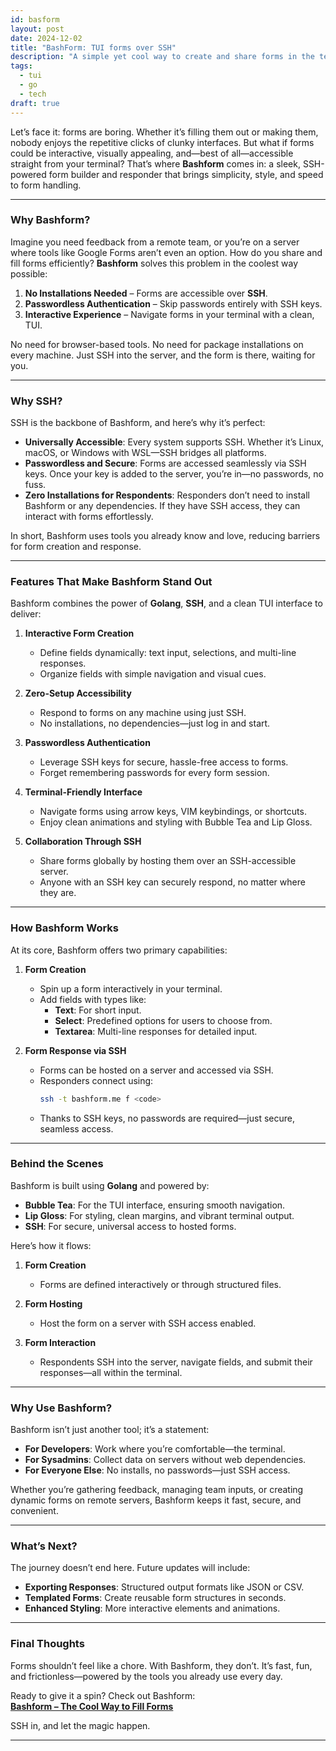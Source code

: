 ```yaml
---
id: basform
layout: post
date: 2024-12-02
title: "BashForm: TUI forms over SSH"
description: "A simple yet cool way to create and share forms in the terminal via SSH"
tags:
  - tui
  - go
  - tech
draft: true
---
```


Let’s face it: forms are boring. Whether it’s filling them out or making them, nobody enjoys the repetitive clicks of clunky interfaces.
But what if forms could be interactive, visually appealing, and—best of all—accessible straight from your terminal?
That’s where **Bashform** comes in: a sleek, SSH-powered form builder and responder that brings simplicity, style, and speed to form handling.

---

### **Why Bashform?**

Imagine you need feedback from a remote team, or you’re on a server where tools like Google Forms aren’t even an option.
How do you share and fill forms efficiently? **Bashform** solves this problem in the coolest way possible:

1. **No Installations Needed** – Forms are accessible over **SSH**.
2. **Passwordless Authentication** – Skip passwords entirely with SSH keys.
3. **Interactive Experience** – Navigate forms in your terminal with a clean, TUI.

No need for browser-based tools. No need for package installations on every machine. Just SSH into the server, and the form is there, waiting for you.

---

### **Why SSH?**

SSH is the backbone of Bashform, and here’s why it’s perfect:

- **Universally Accessible**: Every system supports SSH. Whether it’s Linux, macOS, or Windows with WSL—SSH bridges all platforms.
- **Passwordless and Secure**: Forms are accessed seamlessly via SSH keys. Once your key is added to the server, you’re in—no passwords, no fuss.
- **Zero Installations for Respondents**: Responders don’t need to install Bashform or any dependencies. If they have SSH access, they can interact with forms effortlessly.

In short, Bashform uses tools you already know and love, reducing barriers for form creation and response.

---

### **Features That Make Bashform Stand Out**

Bashform combines the power of **Golang**, **SSH**, and a clean TUI interface to deliver:

1. **Interactive Form Creation**

   - Define fields dynamically: text input, selections, and multi-line responses.
   - Organize fields with simple navigation and visual cues.

2. **Zero-Setup Accessibility**

   - Respond to forms on any machine using just SSH.
   - No installations, no dependencies—just log in and start.

3. **Passwordless Authentication**

   - Leverage SSH keys for secure, hassle-free access to forms.
   - Forget remembering passwords for every form session.

4. **Terminal-Friendly Interface**

   - Navigate forms using arrow keys, VIM keybindings, or shortcuts.
   - Enjoy clean animations and styling with Bubble Tea and Lip Gloss.

5. **Collaboration Through SSH**
   - Share forms globally by hosting them over an SSH-accessible server.
   - Anyone with an SSH key can securely respond, no matter where they are.

---

### **How Bashform Works**

At its core, Bashform offers two primary capabilities:

1. **Form Creation**

   - Spin up a form interactively in your terminal.
   - Add fields with types like:
     - **Text**: For short input.
     - **Select**: Predefined options for users to choose from.
     - **Textarea**: Multi-line responses for detailed input.

2. **Form Response via SSH**
   - Forms can be hosted on a server and accessed via SSH.
   - Responders connect using:
     ```bash
     ssh -t bashform.me f <code>
     ```
   - Thanks to SSH keys, no passwords are required—just secure, seamless access.

---

### **Behind the Scenes**

Bashform is built using **Golang** and powered by:

- **Bubble Tea**: For the TUI interface, ensuring smooth navigation.
- **Lip Gloss**: For styling, clean margins, and vibrant terminal output.
- **SSH**: For secure, universal access to hosted forms.

Here’s how it flows:

1. **Form Creation**

   - Forms are defined interactively or through structured files.

2. **Form Hosting**

   - Host the form on a server with SSH access enabled.

3. **Form Interaction**
   - Respondents SSH into the server, navigate fields, and submit their responses—all within the terminal.

---

### **Why Use Bashform?**

Bashform isn’t just another tool; it’s a statement:

- **For Developers**: Work where you’re comfortable—the terminal.
- **For Sysadmins**: Collect data on servers without web dependencies.
- **For Everyone Else**: No installs, no passwords—just SSH access.

Whether you’re gathering feedback, managing team inputs, or creating dynamic forms on remote servers, Bashform keeps it fast, secure, and convenient.

---

### **What’s Next?**

The journey doesn’t end here. Future updates will include:

- **Exporting Responses**: Structured output formats like JSON or CSV.
- **Templated Forms**: Create reusable form structures in seconds.
- **Enhanced Styling**: More interactive elements and animations.

---

### **Final Thoughts**

Forms shouldn’t feel like a chore. With Bashform, they don’t. It’s fast, fun, and frictionless—powered by the tools you already use every day.

Ready to give it a spin? Check out Bashform:  
[**Bashform – The Cool Way to Fill Forms**](https://github.com/devmegablaster/bashform)

SSH in, and let the magic happen.

---
